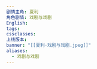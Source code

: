 ```yaml
---
剧情主角: 夏利
角色剧情: 戏剧与戏剧
English: 
tags: 
cssclasses: 
上线版本: 
banner: "[[夏利·戏剧与戏剧.jpeg]]"
aliases:
  - 戏剧与戏剧
---
```


